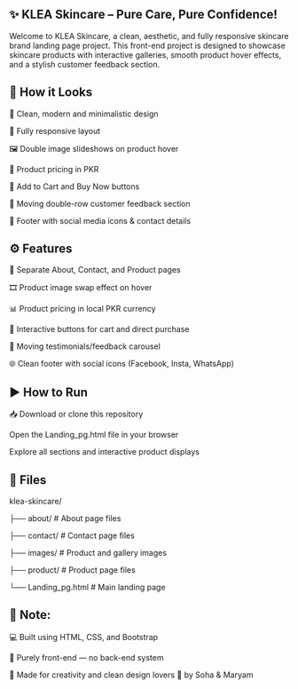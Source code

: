 ## ✨ KLEA Skincare – Pure Care, Pure Confidence!

Welcome to KLEA Skincare, a clean, aesthetic, and fully responsive skincare brand landing page project. This front-end project is designed to showcase skincare products with interactive galleries, smooth product hover effects, and a stylish customer feedback section.


## 🎨 How it Looks

🌸 Clean, modern and minimalistic design

📱 Fully responsive layout

🖼️ Double image slideshows on product hover

💸 Product pricing in PKR

🛒 Add to Cart and Buy Now buttons

📝 Moving double-row customer feedback section

🔗 Footer with social media icons & contact details



##  ⚙️ Features

🔘 Separate About, Contact, and Product pages

🎞️ Product image swap effect on hover

📊 Product pricing in local PKR currency

🛒 Interactive buttons for cart and direct purchase

💬 Moving testimonials/feedback carousel

🌐 Clean footer with social icons (Facebook, Insta, WhatsApp)



## ▶️ How to Run

📥 Download or clone this repository

Open the Landing_pg.html file in your browser

Explore all sections and interactive product displays



## 📁 Files


klea-skincare/

├── about/               # About page files

├── contact/             # Contact page files

├── images/              # Product and gallery images

├── product/             # Product page files

└── Landing_pg.html      # Main landing page


## 🎀 Note:

💻 Built using HTML, CSS, and Bootstrap

📡 Purely front-end — no back-end system




🌟 Made for creativity and clean design lovers 💖
             by Soha & Maryam
